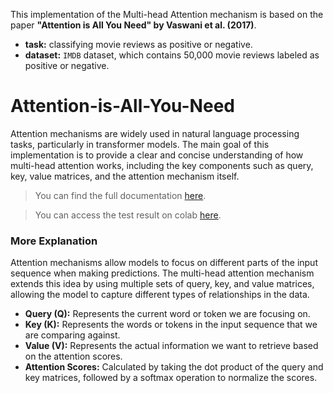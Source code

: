 This implementation of the Multi-head Attention mechanism is based on the paper **"Attention is All You Need" by Vaswani et al. (2017)**.
- **task:** classifying movie reviews as positive or negative.
- **dataset:** `IMDB` dataset, which contains 50,000 movie reviews labeled as positive or negative.

# Attention-is-All-You-Need
Attention mechanisms are widely used in natural language processing tasks, particularly in transformer models.
The main goal of this implementation is to provide a clear and concise understanding of how multi-head attention works, including the key components such as query, key, value matrices, and the attention mechanism itself.

> You can find the full documentation [here](https://lif31up.gitbook.io/lif31up/natural-language-process/attention-mechanism-the-core-of-modern-ai).

> You can access the test result on colab [here](https://colab.research.google.com/drive/1IfCdclHqH4L0O1UlJrOViVncYQCNmaj1?usp=sharing).

### More Explanation
Attention mechanisms allow models to focus on different parts of the input sequence when making predictions. The multi-head attention mechanism extends this idea by using multiple sets of query, key, and value matrices, allowing the model to capture different types of relationships in the data.
- **Query (Q):** Represents the current word or token we are focusing on.
- **Key (K):** Represents the words or tokens in the input sequence that we are comparing against.
- **Value (V):** Represents the actual information we want to retrieve based on the attention scores.
- **Attention Scores:** Calculated by taking the dot product of the query and key matrices, followed by a softmax operation to normalize the scores.